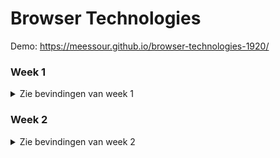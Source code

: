 # Browser Technologies

Demo: https://meessour.github.io/browser-technologies-1920/

### Week 1

<details>
<summary>Zie bevindingen van week 1</summary>

Deze sectie gaat over toepassingen van Progressive enhancement. Er wordt getest via de Chrome browser via desktop

Ik ga deze web app testen op de volgende beperkingen:
- Afbeeldingen uitzetten
- Custom fonts uitzetten
- Kleur uitzetten & kleurenblindheid instellen
- Muis/Trackpad werkt niet
- Breedband internet uitzetten
- Javascript (volledig)
- Cookies niet accepteren
- localStorage doet het niet

#### Afbeeldingen uitzetten
Na het uitzetten van de afbeeldingen was de titel/omschrijving van de app niet te lezen. Dit komt omdat de achtergrond en text dezelfde kleur hebben
<details>
<summary>Zie voorbeeld</summary>

![Image](./resources/images/read-me/browser-technologies-findings/image-test-1-index.png)
</details>

De tweede bevinding is dat de achtergrond van de zoekresultaten niet te zien is omdat het dezelfde kleur is als de achtergrond.

Ook wordt er een iccontje getoond op de locatie waar normaal de foto van de artiest te zien is. 
**Fix: de achtergrond afbeelding vervangen door linear gradient, en fallback daarop één solid kleur** 

Daarnaast is de outlining van verschillende artiesten in de lijst niet gelijk.
<details>
<summary>Zie voorbeeld</summary>

![Image](./resources/images/read-me/browser-technologies-findings/image-test-2-search.png)
</details>

**Fix: de img tag wordt nu ingeladen, check server-side of er uberhaupt een afbeelding aanwezig is, zo niet dan laat ik dit element weg (Dat doet de templating engine)** 

Tot slot is er in de resultaten lijst een te grote afstand tussen de positienumering en tracknaam.
<details>
<summary>Zie voorbeeld</summary>

![Image](./resources/images/read-me/browser-technologies-findings/image-test-3-results.png)
</details>

**Fix: zelfde principe als de fix hierboven** 

#### Font uitzetten
Na het uitzetten van de font functioneert de site nog exact hetzelfde. Door de automtische "fallback" font is de text moeilijker te lezen en past het niet bij de site.

<details>
<summary>Zie voorbeeld</summary>

![Image](./resources/images/read-me/browser-technologies-findings/no-font-1-commented-line.png)

![Image](./resources/images/read-me/browser-technologies-findings/no-font-2-result.png)
</details>

**Fix: font family verandren van sans naar sans-serif** 

#### Kleur uitzetten & kleurenblindheid instellen
Na het uitzetten van de kleuren is alles op de site nog goed te lezen. Wel is het moeilijk om de track resultaten sectie te onderscheiden van de achtergrond, ze hebben allebei een zwarte kleur nu. 

<details>
<summary>Zie voorbeeld</summary>

![Image](./resources/images/read-me/browser-technologies-findings/no-color-1-result.png)

</details>

**Fix: achtergrond kleur veradnren (linear-gradient en fallback zoals omschreven in Afbeeldingen uitzetten)** 

#### Muis/Trackpad werkt niet
Het is mogelijk om via TAB en/of SHIFT+TAB te navigeren tussen klikbare elementen op de site. Dit zijn: de zoekbalk, de zoekresultaten en open een track in spotify. Elementen zijn te selecteren door op ENTER te klikken.

#### Breedband internet uitzetten
Na het uitzetten van het internet wordt er autmoatisch een foutmedlign gegeven aan de gebruiker, alleen bevat deze geen tekstinhoud. Dit gebeurd zodra de gebruiker probeert te zoeken op een term of een zoekresultaat aan klikt.

<details>
<summary>Zie voorbeeld</summary>

![Image](./resources/images/read-me/browser-technologies-findings/no-internet-1-user-feedback.png)

</details>

**Fix: een standard fallback toeveogen aan de feedback message zodat er altijd wat getoond wordt. In dit geval iets in de richting van: "Er ging iets mis"** 

#### Javascript (volledig)
Na het uitzetten van javascirpt worden er geen zoekresultaten en track resultaten weer gegeven. Er wordt ook geen feedback aan de gebruiker gegeven waardoor de grbuiker niet weet wat er aan de hand is. Het kan er voor zorgen dat de gebruiker denkt dat er nog wat geladen moet worden en kijkt vervolgens dan voor een lange periode naar het scherm, hopende dat er nog wat geladen zal worden.

<details>
<summary>Zie voorbeeld</summary>

![Image](./resources/images/read-me/browser-technologies-findings/no-javascript-1-empty-list.png)

</details>

**Fix: Inprincipe wordt alles nu client-side gedaan. De fix hiervoor zou zijn om veel van de logica enz. server-side te doen.** 

#### Cookies niet accepteren
Na het uitzetten van de cookies worden er geen zoekresultaten en track resultaten weer gegeven. Er wordt een fout melding gegeven.

<details>
<summary>Zie voorbeeld</summary>

![Image](./resources/images/read-me/browser-technologies-findings/no-cookies-1-error.png)

</details>

**Fix: Dit was een bug dat de token altijd uit local storage gehaald moest worden. In plaats daarvan returned de getToken() method nu de token, of vanuit de API of localstorage.** 

#### localStorage doet het niet
Na het uitzetten van de localStorage worden er geen zoekresultaten en track resultaten weer gegeven. Er wordt een fout melding gegeven.

<details>
<summary>Zie voorbeeld</summary>

![Image](./resources/images/read-me/browser-technologies-findings/no-localstorage-1-error.png)

</details>

**Fix: Dit was een bug dat de token altijd uit local storage gehaald moest worden. In plaats daarvan returned de getToken() method nu de token, of vanuit de API of localstorage.** 

## Tests op verschillende browsers

#### Microsoft edge (Desktop)
In microsoft edge werkte alles prima, alleen is er een visuele beperking bij het verkleinen van het scherm. De gebruiker is in staat om buiten de content (naar rechts) te scrollen. Het lijkt wel alsof er geen maxmimale width aanwezig is.

<details>
<summary>Zie voorbeeld</summary>

![Image](./resources/images/read-me/browser-technologies-findings/ms-edge-screen-size.png)

</details>

**Fix: Dit kwam weer door de background image die ik gebruikt had. Met de fix uitgelegd in Afbeeldingen uitzetten verhelpt het ook deze bug**

Daarnaast werd er een waarschuwing in the console getoond: 
```SEC7139: [CORS] The origin 'https://meessour.github.io' used the maximum Access-Control-Max-Age value of '604800' as the provided value exceeded this for a cross-origin request to 'https://api.spotify.com/v1/search?q=k&type=artist&limit=5'. ```

#### Firefox (Desktop)
Op Firefox (desktop) functioneerde alles naar wens

#### Safari (Mobile/iPad) & Chrome (iPad)
In Safari op een iPhone/iPad en Chrome op een iPad, waren er enkele visuele problemen. De titel van de site heeft een te grote afstand per letter. Voor een fractie van een seconde ziet de achtergrond er vreemd uit.

<details>
<summary>Zie voorbeeld iPhone Safari</summary>

![Image](./resources/images/read-me/browser-technologies-findings/safari-mobile-1-search-results.jpeg)
</details>

<details>
<summary>Zie voorbeeld iPad Chrome</summary>

![Image](./resources/images/read-me/browser-technologies-findings/chrome-ipad-1-search-result.png)

</details>

Daarnaast is de outlining van track items niet hetzelfde (Niet het geval op iPad (Chrome/Safari)).

<details>
<summary>Zie voorbeeld iPhone Safari</summary>

![Image](./resources/images/read-me/browser-technologies-findings/safari-mobile-2-result-spacing.jpeg)

</details>

**Fix: Dit kwam weer door de background image die ik gebruikt had. Met de fix uitgelegd in Afbeeldingen uitzetten verhelpt het ook deze bug**


#### Firefox (Mobile)
In Firefox op een mobiel werkte alles naar wens. Er was alleen een ongewenste visuele eigenschap tijdens het indrukken van de zoekbalk. De zoekbalk werd dan heel erg transparant, waardoor de placeholder tekst niet meer goed te lezen was

<details>
<summary>Zie voorbeeld</summary>

![Image](./resources/images/read-me/browser-technologies-findings/firefox-mobile-1-searchbar.jpeg)

</details>

**Fix: Search balk een achtergrond kleur wit geven**

#### Internet Explorer (Desktop)
In Internet Explorer werkte eigenlijk helemaal niks. Geen items werden ingeladen, er werd geen user feedback gegeven en de console gaf wat warnings en errors. Visueel zag alles er normaal uit.

<details>
<summary>Zie voorbeeld</summary>

![Image](./resources/images/read-me/browser-technologies-findings/ie-1-no-result.png)

</details>

**Fix: Veel kan gefixed worden als het server-side gedaan zou worden.**

## Screenreader
Voor het uitlezen van de inhoud van de site gebruikt ik (Pericles: Text to Speech Screen Reader): https://chrome.google.com/webstore/detail/pericles-text-to-speech-s/oacindbdmlbdeidohafnfocfckkhjlbg

De titel/omschrijving van de site werd opgelezen en all track resultaten. De zoek resultaten van de artiesten werden niet opgelezen.

<details>
<summary>Zie wat niet werd voorgelezen</summary>

![Image](./resources/images/read-me/browser-technologies-findings/screenreader-result.png)

</details>

**Fix: Alles was wrapped in een a tag. Nu is dat niet meer het geval en wordt de text uitgelezen**

</details>

### Week 2

<details>
<summary>Zie bevindingen van week 2</summary>

#### Use case:
**Ik wil een enquete kunnen invullen over de minor Web Development, met verschillende antwoord mogelijkheden. Als ik de enquete niet afkrijg, wil ik later weer verder gaan met waar ik ben gebleven.**

In deze wireframe/wireflow zie je een schets van hoe de app er uit moet komen te zien.

<details>
<summary>Wireframe</summary>

![Image](./resources/images/wireframe.png)

</details>

De gebruiker kan vragen beantwoorden op verschillende manieren. Deze manieren zijn bijvoorbeeld meerkeuze vragen, radio-button vragen, vragen waar een antwoord uitgeschreven moet worden, ect. De gebruiker ziet een preview van de vorige 2 vragen en/of volgende 2 vragen, mits het scherm groot genoeg is. De gebruiker kan op de knoppen klikken om naar de vorige of volgende vraag te komen. Als de gebruiker een touchscreen heeft, dan kan er ook geswiped worden om tussen de vragen te wisselen. Ook is er de mogelijkheid om met pijltoetsjes heen en weer te gaan.

#### Functional/reliable
De core-funtionaliteit van de site is om voor gebruikers een enquete in te vullen. Dit wordt bereiekt doormiddel van verschillende input manieren. De gebruiker kan navigeren door de enquete om de andere vragen te kunnen zien. Tot slot kan de gebruiker de enquete inleveren en de antwoorden aanpassen.

De site is betrouwbaar omdat de gebruiker zijn/haar antwoorden kan bekijken en veranderen. Daarnaast bewaart de site de antwoorden die de gebruiker ingevuld had. Hierdoor kan de gebruiker later de enquete verder invullen.

Dit zijn de verschillende HTML tags (semantische HTML elementen) die gebruikt zullen worden voor de structuur:

* Het indrukken van een knop
    * Hiervoor gebruik ik de ```<a>``` tag. Met de a tag kan je tabben op desktop, vandaar dat ik deze gebruik.
* Een antwoord kiezen van radio buttons
    * Hiervoor gebruik ik de input tag met als type **"radio"**: ```<input type="radio">```
* Meerdere antwoorden kiezen via checkboxes
    * Hiervoor gebruik ik de input tag met als type **"checkbox"**: ```<input type="checkbox">```
* Via een tekstveld
    * Hiervoor gebruik ik de input tag met als type **"text"**. Text is de standard type dus dat geef ik niet aan: ```<input>```
* Via een text area
    * Hiervoor gebruik ik de textarea tag: ```<textarea>```
* Via een dropdown
    * Hiervoor gebruik ik de select tag: ```<select>``` met daarin option tags: ```<option>```
* Via een range slider
    * Hiervoor gebruik ik de input tag met als type **"range"**: ```<input type="range">```
* Een kleur kunnen kiezen (Als de browser het support anders negeren)
    * Hiervoor gebruik ik de input tag met als type **"color"**: ```<input type="color">```

Al deze input types worden in een form tag ```<form>``` gezet met aan ```action=""``` atribute.

Elke vraag wrap ik in de tag ```<fieldset>``` met daarin een ```<legend>``` tag voor de titel. 

De titel van de vraag en andere benadrukking gebruik ik de ```<strong>```tag.

Als de gebruiker de optie "Anders" kiest bij een checkbox vraag, dan gebruik ik de ```<span>``` tag om de ```<input>``` inline naast de tekst te zetten.

Voor opmaak van tekst gebruik ik de titel tags: ```<h1>```, ```<h2>```, etc. Voor overige tekst gebruik ik de ```<p>``` tag

Tot slot gebruik ik ```<div>``` tags voor de algemene structuur van de site.

Voor het styling van de site gebruik ik zo veel mogelijk semantische HTML tags. Dit zijn onder andere de ```<fieldset>``` die voor een goed uitziende container zorgen, waarbij CSS niet nodig is. De knoppen om van pagina te wisselen is gewoon een stukje text in een a tag door gebruik te maken van de code **"&#8250;"**. Hier is een voorbeeld te zien van stlying door middel van semantische HTML tags:

<details>
<summary>Preview semantische HTML tags</summary>

![Image](./resources/images/layer-1-code.png)

</details>

#### Usable
De website is eenvoudig en focused zich op één specifiek doel. Dit doel is het beantwoorden van een vragenlijst. Andere functies die helpen bij het bereiken van dit doel zijn: Het gemakkelijk inzien van alle (al beantwoorden) vragen die de enquete bevat, het kunnen beatnwoorden/aanpassen van een (gegeven) antwoord en het onthouden waar de gebruiker gebleven was met de vragenlijst.

#### Pleasurable
De site geeft duidelijk weer welke vraag de gebruiker aan het antwoorden is en welk(e) antwoord(en) beatnwoord is/zijn. Door gebruik te maken van gebaren (zoals het kunnen swipen met een touchscreen of pijltoetsen op een toetsenbord), kan de gebruiker op een intuitieve en effevtieve manier zijn/haar doel bereiken. Door alleen relevante elementen/funcitonaliteiten te gebruiken is de site minimaal en voelt daarom proffesioneel aan. Er zijn subtiele animaties om de site prettiger aan te laten voelen maar niet dat het een afleidend effect heeft.

## Browser Technologies/features
De volgende features zijn van toepassing op de site:
* Een animatie voor het springen van vraag naar vraag
    * **@keyframes** wordt gebruikt om op een gecontroleerde manier van een bepaalde styling state naar een andere over te gaan.
        * Wordt ondersteund op alle browsers
    * **animation** wordt gebruikt om de animatie te tonen
         * Wordt ondersteund op alle browsers

* Checken hoe breed het scherm is en op basis daarvan de preview tonen van de andere vragen. Als het scherm te klein is zou dit niet getoond moeten worden.
    * **@media** wordt hiervoor gebruikt
        * Wordt ondersteund op alle browsers

* Een filter toepassen om de andere vragen te blurren.
    * **CSS Filter Effects** wordt hiervoor gebruikt met **blur**
        * Wordt niet ondersteund op IE.    
            * De fallback wordt dan om **Opacity** te gebruiken

* Het kunnen navigeren tussen de vragen.
    * **addEventListener** wordt gebruikt om vershcillende handelingen te detecteren
        * Wordt ondersteund op alle browsers
    * **touchstart** en **touchmove** en **touchend** worden gebruikt als listener om een swipe beweging te detecteren. Deze events zijn van toepasing bij een touchscreen bijvoorbeeld.
        * Wordt niet onderstuend op IE, Safari en Opera. Deze feature is optioneel en er kan gebruik worden gemaakt van de knoppen als fallback.
    * **mousedown** en **mousemove** en **mouseup** worden gebruikt als listener om een veeg beweging te detecteren van een muis
        * Wordt ondersteund op alle browsers
    * **onkeydown** wordt gebruikt als loistener om te detetcteren of een pijltoets is ingeklikt. niet bij elke browser wordt de listener **onkeypress** getriggered bij het inklikken van de pijltoetsen., daarom gebruyik ik deze niet. Deze functie is optioneel en zou alleen werken als de gebruiker een toetsenbord heeft
        * Wordt ondersteund op alle browsers
    * **click** word gebruikt als listener om te detecteren of een knop is ingeklikt. Dit wordt ook gebruikt als fallback voor als alle andere events hierboven niet werken.
        * Wordt ondersteund op alle browsers

* Om een thema te kiezen, in de vorm van een subtiele achtergrond kleur, wordt er aan de gebruiker gevraagd om deze kleur op te geven.
    * de input type **color** wordt hiervoor gebruikt.
        * Dit wordt niet onderstuend op IE en wordt in plaats daarvan niet gevraagd aan de gebruiker. Als de gebruiker IE gebruikt of geen kleur kiest, is de fallback kleur gewoon wit.

# Feedback week 2 toevoegingen
Wat ik heb begrepen van de feedback sessies is dat er alleen gekeken wordt naar de HTML, CSS en JS. Om alles altijd te laten werken ben ik daarom van plan waarschijnlijk grotendeels server-side te doen, maar hier wordt niet naar gekeken. Is dit wel de bedeoeling of resulteert dit in mij die te veel tijd aan onnodige dingen besteed?

Tot nu toe heb ik alleen getest in Chrome, maar check ik wel de hele tijd caniuse.com. Als ik stackoverflow gebruik voor tips, kijk ik altijd in het antwoord/comments of iemand iets over browser-support mentioned. 

Tot slot wou ik initieel veel verschillende features maken en die allemaal laten werken, alleen weet niet zeker of dit de meest slimme manier is om deze opdracht te maken. Dit wou ik eerst doen om een zo hoog mogelijk cijfer te halen, maar weet niet eens zeker of ik dat met deze methode kan bereiken. Mijn vraag is dus ook, wat moet ik doen/waar moet ik op letten om zo'n hoog mogelijk cijfer te halen? Ik hoorde dat ik een hoger cijfer krijg als ik kan uitleggen/aantonen hoe de drie versdchillende lagen differentiëren van elkaar. Hoe kan ik dit verwerken/aantonen in mijn product?

</details>

</details>

</details>
